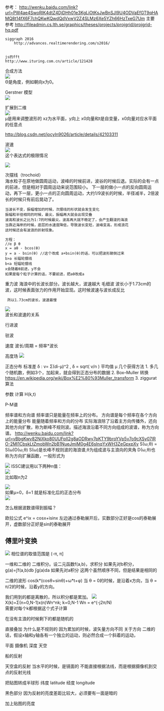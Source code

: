 
参考：
    http://wenku.baidu.com/link?url=PW4ae4SwoRIK4dtZ4DjDHh01e3KgLjOtKsJwBnSJI9U4ODVaEfGT9qHAMQ8t14fX6F7chQKwKQwdQdVxwV2Z4SLMz6Xe5YZh66HzTxeG7Um
        主要参考
    http://fileadmin.cs.lth.se/graphics/theses/projects/projgrid/projgrid-hq.pdf
    
    siggraph 2016
        http://advances.realtimerendering.com/s2016/


    js的fft
    http://www.ituring.com.cn/article/121428


合成方法  
![](docimg/普通合成.png)  
Θ是角度，例如朝向x为0。

Gerstner 模型  
![](docimg/gerstner.png)

扩展到二维  
![](docimg/gerstner2d.png)  
μ是用来调整波形的
xz为水平面，y向上
x0向量和t是自变量，x0向量对应水平面的任意点

http://blog.csdn.net/jocyln9026/article/details/42103311

波速  
![](docimg/1.gif)    
这个表达式的极限情况 

![](docimg/ocwav3.gif)  

次摆线（trochoid）  
    海水粒子在原地做圆周运动，波峰的时候前进，波谷的时候后退。实际的会有一点的前进，但是相对于圆周运动来说范围较小。
    下一层的做小一点的反向圆周运动，再下一层，更小一点的正向圆周运动，大约1/9波长的时候，半径减半，2倍波长的时候只有前后晃动了。

    当波长不变，振幅增加的时候，次摆线的形状就会发生变化
    振幅和半径相同的时候，最尖，振幅再大就会出现交叠
    波高和波长之比为1:7的时候最尖，波高再大就不稳定了，会产生翻滚的海浪
    当靠近海岸的时候，底层的水速度降低，导致波长变短，波峰变高，形成浪花
    这时候还会有波浪的折射现象。

    方程：
    //α β θ
    x = aθ - bcos(θ)    
    y = a - bsin(θ) //这个改成 a+bsin(θ)的话，可以把波形颠倒过来
    b>a 长辐轮摆线
    b<a 短辐轮摆线 
    x会随着θ前进，y不会
    如果是每个粒子计算的话，不要前进，把aθ改成a


重力波
    海浪中的长波长部分。波长越大，波速越大
毛细波
     波长小于1.73cm的波，这时候表面张力的作用开始显现。这时候波速与波长成反比

     所以1.73cm的波长，波速最慢
![](docimg/10.gif)  
波长和波速的关系

行进波

驻波

速度
    波长/周期 = 频率*波长

高度场
![](docimg/高度场.png)        


正态分布
    标准差 δ : v= Σ(di-μ)^2 , δ = sqrt( v/n )
    平均值 μ
    几个获得方法
    1. 多几个随机数，例如3个，加起来，就会得到正态分布的数据
    2. Box–Muller 转换  https://en.wikipedia.org/wiki/Box%E2%80%93Muller_transform
    3. ziggurat 算法

参数
计算 H(k,t)

P-M谱


频率谱和方向谱
    频率谱只是能量在频率上的分布。
    方向谱是每个频率在各个方向上的能量分布
        能量随着频率和方向的分布
    实际海浪除了沿着主方向传播外，还向其他方向扩散，称为断峰不规则波。描述海浪沿着不同方向组成的波谱，称为方向谱。
    http://wenku.baidu.com/link?url=vBbgKwv82NiXko80UUFpIl2g8aODRwy7pKTY9broYVp5v7o9cXSy07lRO-2Ml1CbskLtZmobWn2bB1NueJmiM0g4E6sInqYxWH3ZeGpxpXy
    S(ω,θ) = S(ω)D(ω,θ)
    S(ω)是长峰不规则波的海浪谱,θ为组成波与主浪向的夹角
    D(ω,θ)也称为方向扩展函数，一般形式为  
    
![](docimg/zuchenglang.png)
    ISSC建议用以下两种n值：  
![](docimg/d_n.png)    
    比如取n为2


![](docimg/zhengtaifenbu.gif)  
如果μ=0，δ=1 就是标准化后的正态分布  
![](docimg/biaozhunhua.gif)

怎么根据波数谱得到振幅？


欧拉公式
    e^ix = cosx+isinx
    左边通过泰勒展开后，实数部分正好是cos的泰勒展开，虚数部分正好是sin的泰勒展开

## 傅里叶变换
![](docimg/fourier.jpg)
相位谱的取值范围是 (-π, π]

一维和二维的
    二维积分。设二元函数f(a,b)，求积分
    如果先对b积分，
    g(a)=∫f(a,b)db
    ∫g(a)da
    如果先对a积分
    这两个虽然顺序不同，但是结果是相同的

二维的波形
    cos(k*(cosθ+sinθ)+ω*t+φ)
    当 θ = 0的时候，是沿着x方向，当 θ = π/2的时候，沿着y的方向。
    

我们用到的都是离散的，所以积分都是累加。
![](docimg/dfourier.jpg)  
    X(k)=Σ(n=0,N-1)x(n)Wn^nk; k=0,N-1
    Wn = e^(-j2π/N)  
    需要对每个k都根据这个式子计算    

在没有主浪的时候剩下的都是随机的

直接叠加
    为什么是不规则的
    因为累加的时候，波矢量方向不同
关于方向
    二维的话，假设x轴和y轴各有一个独立的运动，则必然合成一个斜着的运动，
  
平面
摄像机
深度
天空

船的反射


天空盒的反射
    当水平的时候，是镜面的
    不能直接根据法线，而是根据摄像机到交点的反射光线

把贴图转成半球形
    纬度 latitude 
    经度 longitude


黑色部分
    因为反射的亮度差距比较大，必须要有一面是暗的    

加上贴图的亮度


